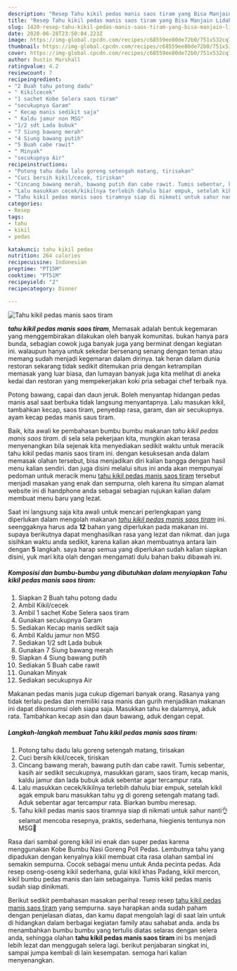 ```yaml
---
description: "Resep Tahu kikil pedas manis saos tiram yang Bisa Manjain Lidah"
title: "Resep Tahu kikil pedas manis saos tiram yang Bisa Manjain Lidah"
slug: 1420-resep-tahu-kikil-pedas-manis-saos-tiram-yang-bisa-manjain-lidah
date: 2020-06-28T23:50:04.223Z
image: https://img-global.cpcdn.com/recipes/c68559ee80de72b0/751x532cq70/tahu-kikil-pedas-manis-saos-tiram-foto-resep-utama.jpg
thumbnail: https://img-global.cpcdn.com/recipes/c68559ee80de72b0/751x532cq70/tahu-kikil-pedas-manis-saos-tiram-foto-resep-utama.jpg
cover: https://img-global.cpcdn.com/recipes/c68559ee80de72b0/751x532cq70/tahu-kikil-pedas-manis-saos-tiram-foto-resep-utama.jpg
author: Dustin Marshall
ratingvalue: 4.2
reviewcount: 7
recipeingredient:
- "2 Buah tahu potong dadu"
- " Kikilcecek"
- "1 sachet Kobe Selera saos tiram"
- "secukupnya Garam"
- " Kecap manis sedikit saja"
- " Kaldu jamur non MSG"
- "1/2 sdt Lada bubuk"
- "7 Siung bawang merah"
- "4 Siung bawang putih"
- "5 Buah cabe rawit"
- " Minyak"
- "secukupnya Air"
recipeinstructions:
- "Potong tahu dadu lalu goreng setengah matang, tirisakan"
- "Cuci bersih kikil/cecek, tiriskan"
- "Cincang bawang merah, bawang putih dan cabe rawit. Tumis sebentar, kasih air sedikit secukupnya, masukkan garam, saos tiram, kecap manis, kaldu jamur dan lada bubuk aduk sebentar agar tercampur rata."
- "Lalu masukkan cecek/kikilnya terlebih dahulu biar empuk, setelah kikil agak empuk baru masukkan tahu yg di goreng setengah matang tadi. Aduk sebentar agar tercampur rata. Biarkan bumbu meresap."
- "Tahu kikil pedas manis saos tiramnya siap di nikmati untuk sahur nanti👌 selamat mencoba resepnya, praktis, sederhana, hiegienis tentunya non MSG🥰"
categories:
- Resep
tags:
- tahu
- kikil
- pedas

katakunci: tahu kikil pedas 
nutrition: 264 calories
recipecuisine: Indonesian
preptime: "PT15M"
cooktime: "PT51M"
recipeyield: "2"
recipecategory: Dinner

---
```



![Tahu kikil pedas manis saos tiram](https://img-global.cpcdn.com/recipes/c68559ee80de72b0/751x532cq70/tahu-kikil-pedas-manis-saos-tiram-foto-resep-utama.jpg)

<b><i>tahu kikil pedas manis saos tiram</i></b>, Memasak adalah bentuk kegemaran yang menggembirakan dilakukan oleh banyak komunitas. bukan hanya para bunda, sebagian cowok juga banyak juga yang berminat dengan kegiatan ini. walaupun hanya untuk sekedar bersenang senang dengan teman atau memang sudah menjadi kegemaran dalam dirinya. tak heran dalam dunia restoran sekarang tidak sedikit ditemukan pria dengan ketrampilan memasak yang luar biasa, dan lumayan banyak juga kita melihat di aneka kedai dan restoran yang mempekerjakan koki pria sebagai chef terbaik nya.

Potong bawang, capai dan daun jeruk. Boleh menyantap hidangan pedas manis asal saat berbuka tidak langsung menyantapnya. Lalu masukan kikil, tambahkan kecap, saos tiram, penyedap rasa, garam, dan air secukupnya. ayam kecap pedas manis saus tiram.

Baik, kita awali ke pembahasan bumbu bumbu makanan <i>tahu kikil pedas manis saos tiram</i>. di sela sela pekerjaan kita, mungkin akan terasa menyenangkan bila sejenak kita menyediakan sedikit waktu untuk meracik tahu kikil pedas manis saos tiram ini. dengan kesuksesan anda dalam memasak olahan tersebut, bisa menjadikan diri kalian bangga dengan hasil menu kalian sendiri. dan juga disini melalui situs ini anda akan mempunyai pedoman untuk meracik menu <u>tahu kikil pedas manis saos tiram</u> tersebut menjadi masakan yang enak dan sempurna, oleh karena itu simpan alamat website ini di handphone anda sebagai sebagian rujukan kalian dalam membuat menu baru yang lezat.


Saat ini langsung saja kita awali untuk mencari perlengkapan yang diperlukan dalam mengolah makanan <u><i>tahu kikil pedas manis saos tiram</i></u> ini. seenggaknya harus ada <b>12</b> bahan yang diperlukan pada makanan ini. supaya berikutnya dapat menghasilkan rasa yang lezat dan nikmat. dan juga sisihkan waktu anda sedikit, karena kalian akan membuatnya antara lain dengan <b>5</b> langkah. saya harap semua yang diperlukan sudah kalian siapkan disini, yuk mari kita olah dengan mengamati dulu bahan baku dibawah ini.

<!--inarticleads1-->

##### Komposisi dan bumbu-bumbu yang dibutuhkan dalam menyiapkan Tahu kikil pedas manis saos tiram:

1. Siapkan 2 Buah tahu potong dadu
1. Ambil  Kikil/cecek
1. Ambil 1 sachet Kobe Selera saos tiram
1. Gunakan secukupnya Garam
1. Sediakan  Kecap manis sedikit saja
1. Ambil  Kaldu jamur non MSG
1. Sediakan 1/2 sdt Lada bubuk
1. Gunakan 7 Siung bawang merah
1. Siapkan 4 Siung bawang putih
1. Sediakan 5 Buah cabe rawit
1. Gunakan  Minyak
1. Sediakan secukupnya Air


Makanan pedas manis juga cukup digemari banyak orang. Rasanya yang tidak terlalu pedas dan memiliki rasa manis dan gurih menjadikan makanan ini dapat dikonsumsi oleh siapa saja. Masukkan tahu ke dalamnya, aduk rata. Tambahkan kecap asin dan daun bawang, aduk dengan cepat. 

<!--inarticleads2-->

##### Langkah-langkah membuat Tahu kikil pedas manis saos tiram:

1. Potong tahu dadu lalu goreng setengah matang, tirisakan
1. Cuci bersih kikil/cecek, tiriskan
1. Cincang bawang merah, bawang putih dan cabe rawit. Tumis sebentar, kasih air sedikit secukupnya, masukkan garam, saos tiram, kecap manis, kaldu jamur dan lada bubuk aduk sebentar agar tercampur rata.
1. Lalu masukkan cecek/kikilnya terlebih dahulu biar empuk, setelah kikil agak empuk baru masukkan tahu yg di goreng setengah matang tadi. Aduk sebentar agar tercampur rata. Biarkan bumbu meresap.
1. Tahu kikil pedas manis saos tiramnya siap di nikmati untuk sahur nanti👌 selamat mencoba resepnya, praktis, sederhana, hiegienis tentunya non MSG🥰


Rasa dari sambal goreng kikil ini enak dan super pedas karena menggunakan Kobe Bumbu Nasi Goreng Poll Pedas. Lembutnya tahu yang dipadukan dengan kenyalnya kikil membuat cita rasa olahan sambal ini semakin sempurna. Cocok sebagai menu untuk Anda pecinta pedas. Ada resep oseng-oseng kikil sederhana, gulai kikil khas Padang, kikil mercon, kikil bumbu pedas manis dan lain sebagainya. Tumis kikil pedas manis sudah siap dinikmati. 

Berikut sedikit pembahasan masakan perihal resep resep <u>tahu kikil pedas manis saos tiram</u> yang sempurna. saya harapkan anda sudah paham dengan penjelasan diatas, dan kamu dapat mengolah lagi di saat lain untuk di hidangkan dalam berbagai kegiatan family atau sahabat anda. anda bs menambahkan bumbu bumbu yang tertulis diatas selaras dengan selera anda, sehingga olahan <b>tahu kikil pedas manis saos tiram</b> ini bs menjadi lebih lezat dan menggugah selera lagi. berikut penjabaran singkat ini, sampai jumpa kembali di lain kesempatan. semoga hari kalian menyenangkan.
